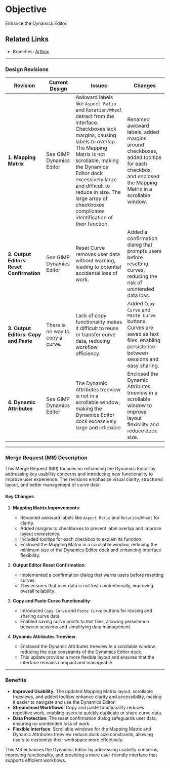 # Objective

Enhance the Dynamics Editor.

## Related Links

- Branches: [Artbox](https://gitlab.gnome.org/pixelmixer/artbox/-/tree/artbox?ref_type=heads)

---

### **Design Revisions**

| **Revision**               | **Current Design**                                           | **Issues**                                                                                             | **Changes**                                                                                               |
|----------------------------|--------------------------------------------------------------|--------------------------------------------------------------------------------------------------------|-----------------------------------------------------------------------------------------------------------|
| **1. Mapping Matrix**       | See GIMP Dynamics Editor                                     | Awkward labels like `Aspect Ratio` and `Rotation/Wheel` detract from the interface. Checkboxes lack margins, causing labels to overlap. The Mapping Matrix is not scrollable, making the Dynamics Editor dock excessively large and difficult to reduce in size. The large array of checkboxes complicates identification of their function. | Renamed awkward labels, added margins around checkboxes, added tooltips for each checkbox, and enclosed the Mapping Matrix in a scrollable window. |
| **2. Output Editors: Reset Confirmation** | See GIMP Dynamics Editor                              | Reset Curve removes user data without warning, leading to potential accidental loss of work.            | Added a confirmation dialog that prompts users before resetting curves, reducing the risk of unintended data loss. |
| **3. Output Editors: Copy and Paste** | There is no way to copy a curve.                      | Lack of copy functionality makes it difficult to reuse or transfer curve data, reducing workflow efficiency. | Added `Copy Curve` and `Paste Curve` buttons. Curves are saved as text files, enabling persistence between sessions and easy sharing. |
| **4. Dynamic Attributes**   | See GIMP Dynamics Editor                                     | The Dynamic Attributes treeview is not in a scrollable window, making the Dynamics Editor dock excessively large and inflexible. | Enclosed the Dynamic Attributes treeview in a scrollable window to improve layout flexibility and reduce dock size. |

---

### **Merge Request (MR) Description**

This Merge Request (MR) focuses on enhancing the Dynamics Editor by addressing key usability concerns and introducing new functionality to improve user experience. The revisions emphasize visual clarity, structured layout, and better management of curve data.

#### **Key Changes**

1. **Mapping Matrix Improvements**:
   - Renamed awkward labels like `Aspect Ratio` and `Rotation/Wheel` for clarity.
   - Added margins to checkboxes to prevent label overlap and improve layout consistency.
   - Included tooltips for each checkbox to explain its function.
   - Enclosed the Mapping Matrix in a scrollable window, reducing the minimum size of the Dynamics Editor dock and enhancing interface flexibility.

2. **Output Editor Reset Confirmation**:
   - Implemented a confirmation dialog that warns users before resetting curves.
   - This ensures that user data is not lost unintentionally, improving overall reliability.

3. **Copy and Paste Curve Functionality**:
   - Introduced `Copy Curve` and `Paste Curve` buttons for reusing and sharing curve data.
   - Enabled saving curve points to text files, allowing persistence between sessions and simplifying data management.

4. **Dynamic Attributes Treeview**:
   - Enclosed the Dynamic Attributes treeview in a scrollable window, reducing the size constraints of the Dynamics Editor dock.
   - This update provides a more flexible layout and ensures that the interface remains compact and manageable.

---

### **Benefits**

- **Improved Usability**: The updated Mapping Matrix layout, scrollable treeviews, and added tooltips enhance clarity and accessibility, making it easier to navigate and use the Dynamics Editor.
- **Streamlined Workflows**: Copy and paste functionality reduces repetitive work, enabling users to quickly duplicate or share curve data.
- **Data Protection**: The reset confirmation dialog safeguards user data, ensuring no unintended loss of work.
- **Flexible Interface**: Scrollable windows for the Mapping Matrix and Dynamic Attributes treeview reduce dock size constraints, allowing users to customize their workspace more effectively.

This MR enhances the Dynamics Editor by addressing usability concerns, improving functionality, and providing a more user-friendly interface that supports efficient workflows.
